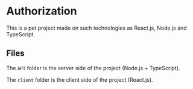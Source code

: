 # Authorization
This is a pet project made on such technologies as React.js, Node.js and TypeScript.

## Files
The `API` folder is the server side of the project (Node.js + TypeScript).

The `client` folder is the client side of the project (React.js).
